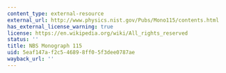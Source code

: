 ```yaml
---
content_type: external-resource
external_url: http://www.physics.nist.gov/Pubs/Mono115/contents.html
has_external_license_warning: true
license: https://en.wikipedia.org/wiki/All_rights_reserved
status: ''
title: NBS Monograph 115
uid: 5eaf147a-f2c5-4689-8ff0-5f3dee0787ae
wayback_url: ''
---
```

